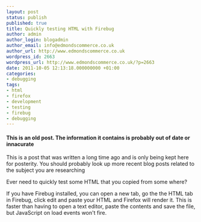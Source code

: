```yaml
---
layout: post
status: publish
published: true
title: Quickly testing HTML with Firebug
author: admin
author_login: blogadmin
author_email: info@edmondscommerce.co.uk
author_url: http://www.edmondscommerce.co.uk
wordpress_id: 2663
wordpress_url: http://www.edmondscommerce.co.uk/?p=2663
date: 2011-10-05 12:13:18.000000000 +01:00
categories:
- debugging
tags:
- html
- firefox
- development
- testing
- firebug
- debugging
---
```

<div class="oldpost"><h4>This is an old post. The information it contains is probably out of date or innacurate</h4>
<p>
This is a post that was written a long time ago and is only being kept here for posterity.
You should probably look up more recent blog posts related to the subject you are researching
</p>
</div>
Ever need to quickly test some HTML that you copied from some where?

If you have Firebug installed, you can open a new tab, go the the HTML tab in Firebug, click edit and paste your HTML and Firefox will render it. This is faster than having to open a text editor, paste the contents and save the file, but JavaScript on load events won't fire.
